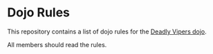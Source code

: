 Dojo Rules
==========

This repository contains a list of dojo rules for the [Deadly Vipers dojo](https://github.com/deadlyvipers).

All members should read the rules.

